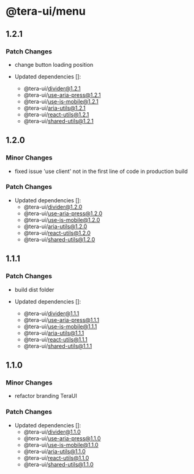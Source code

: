 # @tera-ui/menu

## 1.2.1

### Patch Changes

- change button loading position

- Updated dependencies []:
  - @tera-ui/divider@1.2.1
  - @tera-ui/use-aria-press@1.2.1
  - @tera-ui/use-is-mobile@1.2.1
  - @tera-ui/aria-utils@1.2.1
  - @tera-ui/react-utils@1.2.1
  - @tera-ui/shared-utils@1.2.1

## 1.2.0

### Minor Changes

- fixed issue 'use client' not in the first line of code in production build

### Patch Changes

- Updated dependencies []:
  - @tera-ui/divider@1.2.0
  - @tera-ui/use-aria-press@1.2.0
  - @tera-ui/use-is-mobile@1.2.0
  - @tera-ui/aria-utils@1.2.0
  - @tera-ui/react-utils@1.2.0
  - @tera-ui/shared-utils@1.2.0

## 1.1.1

### Patch Changes

- build dist folder

- Updated dependencies []:
  - @tera-ui/divider@1.1.1
  - @tera-ui/use-aria-press@1.1.1
  - @tera-ui/use-is-mobile@1.1.1
  - @tera-ui/aria-utils@1.1.1
  - @tera-ui/react-utils@1.1.1
  - @tera-ui/shared-utils@1.1.1

## 1.1.0

### Minor Changes

- refactor branding TeraUI

### Patch Changes

- Updated dependencies []:
  - @tera-ui/divider@1.1.0
  - @tera-ui/use-aria-press@1.1.0
  - @tera-ui/use-is-mobile@1.1.0
  - @tera-ui/aria-utils@1.1.0
  - @tera-ui/react-utils@1.1.0
  - @tera-ui/shared-utils@1.1.0

